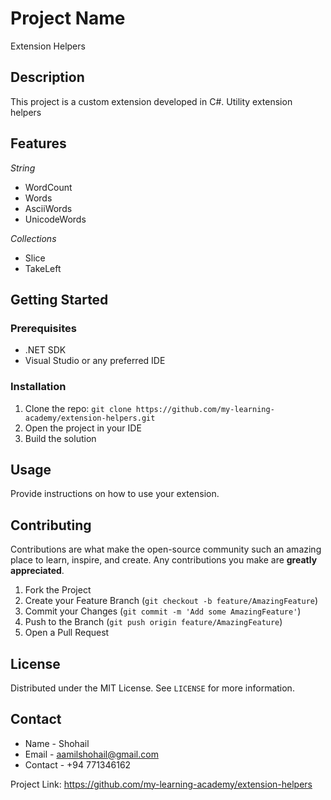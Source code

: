 # Project Name

Extension Helpers

## Description

This project is a custom extension developed in C#. Utility extension helpers

## Features
*String*
- WordCount
- Words
- AsciiWords
- UnicodeWords

*Collections*
- Slice
- TakeLeft

## Getting Started

### Prerequisites

- .NET SDK
- Visual Studio or any preferred IDE

### Installation

1. Clone the repo: `git clone https://github.com/my-learning-academy/extension-helpers.git`
2. Open the project in your IDE
3. Build the solution

## Usage

Provide instructions on how to use your extension.

## Contributing

Contributions are what make the open-source community such an amazing place to learn, inspire, and create. Any contributions you make are **greatly appreciated**.

1. Fork the Project
2. Create your Feature Branch (`git checkout -b feature/AmazingFeature`)
3. Commit your Changes (`git commit -m 'Add some AmazingFeature'`)
4. Push to the Branch (`git push origin feature/AmazingFeature`)
5. Open a Pull Request

## License

Distributed under the MIT License. See `LICENSE` for more information.

## Contact

- Name - Shohail
- Email - aamilshohail@gmail.com
- Contact - +94 771346162

Project Link: https://github.com/my-learning-academy/extension-helpers
